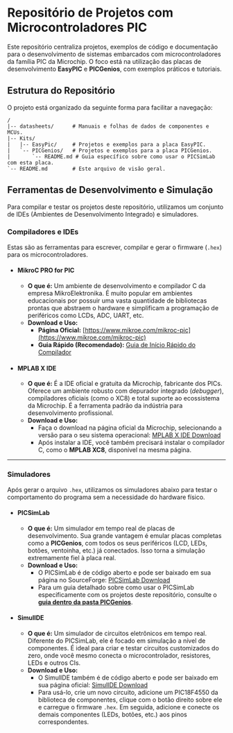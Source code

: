 # Repositório de Projetos com Microcontroladores PIC

Este repositório centraliza projetos, exemplos de código e documentação para o desenvolvimento de sistemas embarcados com microcontroladores da família PIC da Microchip. O foco está na utilização das placas de desenvolvimento **EasyPIC** e **PICGenios**, com exemplos práticos e tutoriais.

## Estrutura do Repositório

O projeto está organizado da seguinte forma para facilitar a navegação:

```
/
|-- datasheets/      # Manuais e folhas de dados de componentes e MCUs.
|-- Kits/
|   |-- EasyPic/     # Projetos e exemplos para a placa EasyPIC.
|   `-- PICGenios/   # Projetos e exemplos para a placa PICGenios.
|       `-- README.md # Guia específico sobre como usar o PICSimLab com esta placa.
`-- README.md        # Este arquivo de visão geral.
```

## Ferramentas de Desenvolvimento e Simulação

Para compilar e testar os projetos deste repositório, utilizamos um conjunto de IDEs (Ambientes de Desenvolvimento Integrado) e simuladores.

### Compiladores e IDEs

Estas são as ferramentas para escrever, compilar e gerar o firmware (`.hex`) para os microcontroladores.

* #### **MikroC PRO for PIC**
    * **O que é:** Um ambiente de desenvolvimento e compilador C da empresa MikroElektronika. É muito popular em ambientes educacionais por possuir uma vasta quantidade de bibliotecas prontas que abstraem o hardware e simplificam a programação de periféricos como LCDs, ADC, UART, etc.
    * **Download e Uso:**
        * **Página Oficial:** [https://www.mikroe.com/mikroc-pic](https://www.mikroe.com/mikroc-pic)
        * **Guia Rápido (Recomendado):** [Guia de Início Rápido do Compilador](https://www.mikroe.com/blog/compiler-quick-start-guide)

* #### **MPLAB X IDE**
    * **O que é:** É a IDE oficial e gratuita da Microchip, fabricante dos PICs. Oferece um ambiente robusto com depurador integrado (*debugger*), compiladores oficiais (como o XC8) e total suporte ao ecossistema da Microchip. É a ferramenta padrão da indústria para desenvolvimento profissional.
    * **Download e Uso:**
        * Faça o download na página oficial da Microchip, selecionando a versão para o seu sistema operacional: [MPLAB X IDE Download](https://www.microchip.com/en-us/tools-resources/develop/mplab-x-ide)
        * Após instalar a IDE, você também precisará instalar o compilador C, como o **MPLAB XC8**, disponível na mesma página.

---

### Simuladores

Após gerar o arquivo `.hex`, utilizamos os simuladores abaixo para testar o comportamento do programa sem a necessidade do hardware físico.

* #### **PICSimLab**
    * **O que é:** Um simulador em tempo real de placas de desenvolvimento. Sua grande vantagem é emular placas completas como a **PICGenios**, com todos os seus periféricos (LCD, LEDs, botões, ventoinha, etc.) já conectados. Isso torna a simulação extremamente fiel à placa real.
    * **Download e Uso:**
        * O PICSimLab é de código aberto e pode ser baixado em sua página no SourceForge: [PICSimLab Download](https://sourceforge.net/projects/picsimlab/files/latest/download)
        * Para um guia detalhado sobre como usar o PICSimLab especificamente com os projetos deste repositório, consulte o **[guia dentro da pasta PICGenios](./Kits/PICGenios/README.md)**.

* #### **SimulIDE**
    * **O que é:** Um simulador de circuitos eletrônicos em tempo real. Diferente do PICSimLab, ele é focado em simulação a nível de componentes. É ideal para criar e testar circuitos customizados do zero, onde você mesmo conecta o microcontrolador, resistores, LEDs e outros CIs.
    * **Download e Uso:**
        * O SimulIDE também é de código aberto e pode ser baixado em sua página oficial: [SimulIDE Download](https://www.simulide.com/p/downloads.html)
        * Para usá-lo, crie um novo circuito, adicione um PIC18F4550 da biblioteca de componentes, clique com o botão direito sobre ele e carregue o firmware `.hex`. Em seguida, adicione e conecte os demais componentes (LEDs, botões, etc.) aos pinos correspondentes.

